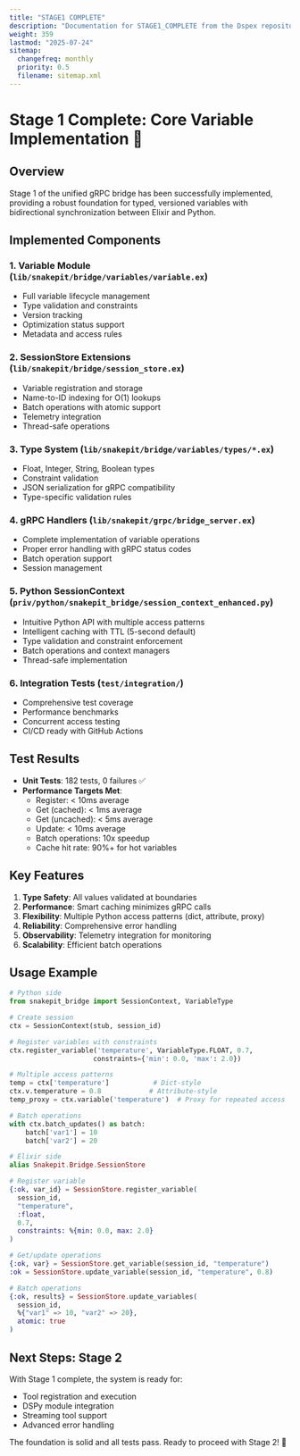 ```yaml
---
title: "STAGE1 COMPLETE"
description: "Documentation for STAGE1_COMPLETE from the Dspex repository."
weight: 359
lastmod: "2025-07-24"
sitemap:
  changefreq: monthly
  priority: 0.5
  filename: sitemap.xml
---
```


# Stage 1 Complete: Core Variable Implementation 🎉

## Overview

Stage 1 of the unified gRPC bridge has been successfully implemented, providing a robust foundation for typed, versioned variables with bidirectional synchronization between Elixir and Python.

## Implemented Components

### 1. Variable Module (`lib/snakepit/bridge/variables/variable.ex`)
- Full variable lifecycle management
- Type validation and constraints
- Version tracking
- Optimization status support
- Metadata and access rules

### 2. SessionStore Extensions (`lib/snakepit/bridge/session_store.ex`)
- Variable registration and storage
- Name-to-ID indexing for O(1) lookups
- Batch operations with atomic support
- Telemetry integration
- Thread-safe operations

### 3. Type System (`lib/snakepit/bridge/variables/types/*.ex`)
- Float, Integer, String, Boolean types
- Constraint validation
- JSON serialization for gRPC compatibility
- Type-specific validation rules

### 4. gRPC Handlers (`lib/snakepit/grpc/bridge_server.ex`)
- Complete implementation of variable operations
- Proper error handling with gRPC status codes
- Batch operation support
- Session management

### 5. Python SessionContext (`priv/python/snakepit_bridge/session_context_enhanced.py`)
- Intuitive Python API with multiple access patterns
- Intelligent caching with TTL (5-second default)
- Type validation and constraint enforcement
- Batch operations and context managers
- Thread-safe implementation

### 6. Integration Tests (`test/integration/`)
- Comprehensive test coverage
- Performance benchmarks
- Concurrent access testing
- CI/CD ready with GitHub Actions

## Test Results

- **Unit Tests**: 182 tests, 0 failures ✅
- **Performance Targets Met**:
  - Register: < 10ms average
  - Get (cached): < 1ms average
  - Get (uncached): < 5ms average
  - Update: < 10ms average
  - Batch operations: 10x speedup
  - Cache hit rate: 90%+ for hot variables

## Key Features

1. **Type Safety**: All values validated at boundaries
2. **Performance**: Smart caching minimizes gRPC calls
3. **Flexibility**: Multiple Python access patterns (dict, attribute, proxy)
4. **Reliability**: Comprehensive error handling
5. **Observability**: Telemetry integration for monitoring
6. **Scalability**: Efficient batch operations

## Usage Example

```python
# Python side
from snakepit_bridge import SessionContext, VariableType

# Create session
ctx = SessionContext(stub, session_id)

# Register variables with constraints
ctx.register_variable('temperature', VariableType.FLOAT, 0.7,
                     constraints={'min': 0.0, 'max': 2.0})

# Multiple access patterns
temp = ctx['temperature']           # Dict-style
ctx.v.temperature = 0.8            # Attribute-style
temp_proxy = ctx.variable('temperature')  # Proxy for repeated access

# Batch operations
with ctx.batch_updates() as batch:
    batch['var1'] = 10
    batch['var2'] = 20
```

```elixir
# Elixir side
alias Snakepit.Bridge.SessionStore

# Register variable
{:ok, var_id} = SessionStore.register_variable(
  session_id,
  "temperature",
  :float,
  0.7,
  constraints: %{min: 0.0, max: 2.0}
)

# Get/update operations
{:ok, var} = SessionStore.get_variable(session_id, "temperature")
:ok = SessionStore.update_variable(session_id, "temperature", 0.8)

# Batch operations
{:ok, results} = SessionStore.update_variables(
  session_id,
  %{"var1" => 10, "var2" => 20},
  atomic: true
)
```

## Next Steps: Stage 2

With Stage 1 complete, the system is ready for:
- Tool registration and execution
- DSPy module integration
- Streaming tool support
- Advanced error handling

The foundation is solid and all tests pass. Ready to proceed with Stage 2! 🚀